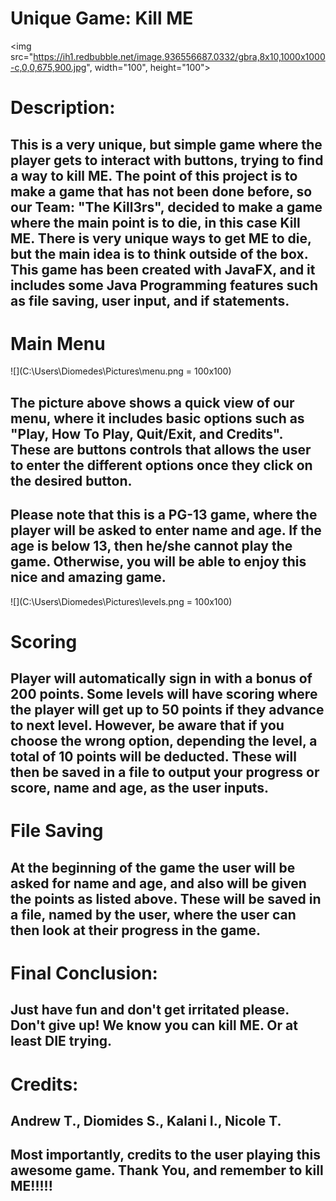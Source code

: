 # Unique Game: Kill ME
<img src="https://ih1.redbubble.net/image.936556687.0332/gbra,8x10,1000x1000-c,0,0,675,900.jpg", width="100", height="100">
# Description:
## This is a very unique, but simple game where the player gets to interact with buttons, trying to find a way to kill ME. The point of this project is to make a game that has not been done before, so our Team: "The Kill3rs", decided to make a game where the main point is to die, in this case Kill ME. There is very unique ways to get ME to die, but the main idea is to think outside of the box. This game has been created with JavaFX, and it includes some Java Programming features such as file saving, user input, and if statements. 

# Main Menu
![](C:\Users\Diomedes\Pictures\menu.png = 100x100)
## The picture above shows a quick view of our menu, where it includes basic options such as "Play, How To Play, Quit/Exit, and Credits". These are buttons controls that allows the user to enter the different options once they click on the desired button. 
## Please note that this is a PG-13 game, where the player will be asked to enter name and age. If the age is below 13, then he/she cannot play the game. Otherwise, you will be able to enjoy this nice and amazing game. 
![](C:\Users\Diomedes\Pictures\levels.png = 100x100)
# Scoring
## Player will automatically sign in with a bonus of 200 points. Some levels will have scoring where the player will get up to 50 points if they advance to next level. However, be aware that if you choose the wrong option, depending the level, a total of 10 points will be deducted. These will then be saved in a file to output your progress or score, name and age, as the user inputs. 

# File Saving
## At the beginning of the game the user will be asked for name and age, and also will be given the points as listed above. These will be saved in a file, named by the user, where the user can then look at their progress in the game. 

# Final Conclusion:
## Just have fun and don't get irritated please. Don't give up! We know you can kill ME. Or at least DIE trying. 

# Credits: 
## Andrew T., Diomides S., Kalani I., Nicole T.
## Most importantly, credits to the user playing this awesome game. Thank You, and remember to kill ME!!!!!
